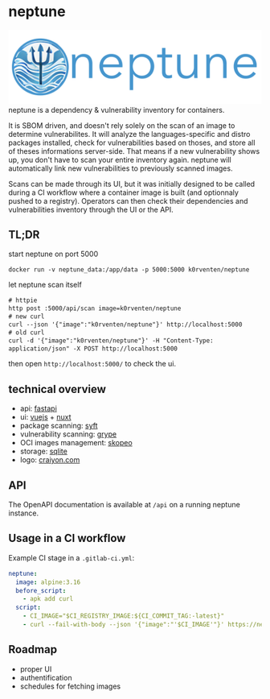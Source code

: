 # neptune

![header](header.png)
neptune is a dependency & vulnerability inventory for containers. 

It is SBOM driven, and doesn't rely solely on the scan of an image to determine vulnerabilites.
It will analyze the languages-specific and distro packages installed, check for vulnerabilities based on thoses, and store all of theses informations server-side.
That means if a new vulnerability shows up, you don't have to scan your entire inventory again. neptune will automatically link new vulnerabilities to previously scanned images.


Scans can be made through its UI, but it was initially designed to be called during a CI workflow where a container image is built (and optionnaly pushed to a registry).
Operators can then check their dependencies and vulnerabilities inventory through the UI or the API.


## TL;DR

start neptune on port 5000
```
docker run -v neptune_data:/app/data -p 5000:5000 k0rventen/neptune
```

let neptune scan itself
```
# httpie
http post :5000/api/scan image=k0rventen/neptune
# new curl
curl --json '{"image":"k0rventen/neptune"}' http://localhost:5000
# old curl
curl -d '{"image":"k0rventen/neptune"}' -H "Content-Type: application/json" -X POST http://localhost:5000
```

then open `http://localhost:5000/` to check the ui.


## technical overview

- api: [fastapi](https://fastapi.tiangolo.com/)
- ui: [vuejs](https://vuejs.org/) + [nuxt](https://nuxtjs.org/)
- package scanning: [syft](https://github.com/anchore/syft)
- vulnerability scanning: [grype](https://github.com/anchore/grype)
- OCI images management: [skopeo](https://github.com/containers/skopeo)
- storage: [sqlite](https://www.sqlite.org/index.html)
- logo: [craiyon.com](https://www.craiyon.com/)

## API

The OpenAPI documentation is available at `/api` on a running neptune instance. 


## Usage in a CI workflow


Example CI stage in a `.gitlab-ci.yml`:
```yaml
neptune:
  image: alpine:3.16
  before_script:
    - apk add curl
  script:
    - CI_IMAGE="$CI_REGISTRY_IMAGE:${CI_COMMIT_TAG:-latest}"
    - curl --fail-with-body --json '{"image":"'$CI_IMAGE'"}' https://neptune/api/scan
```

## Roadmap

- proper UI
- authentification
- schedules for fetching images
